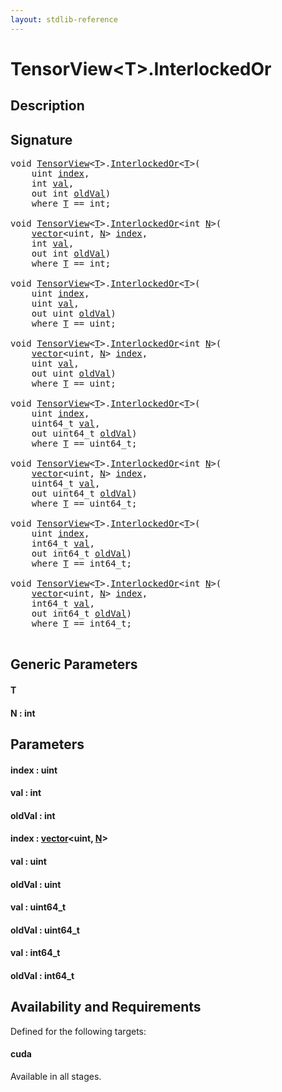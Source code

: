 ```yaml
---
layout: stdlib-reference
---
```


# TensorView\<T\>\.InterlockedOr

## Description





## Signature 

<pre>
<span class="code_keyword">void</span> <a href="index.html" class="code_type">TensorView</a>&lt;<a href="interlockedor-0b.html#typeparam-T" class="code_type">T</a>&gt;.<a href="interlockedor-0b.html">InterlockedOr</a>&lt;<a href="interlockedor-0b.html#typeparam-T" class="code_type">T</a>&gt;(
    <span class="code_keyword">uint</span> <a href="interlockedor-0b.html#decl-index" class="code_param">index</a>,
    <span class="code_keyword">int</span> <a href="interlockedor-0b.html#decl-val" class="code_param">val</a>,
    <span class="code_keyword">out</span> <span class="code_keyword">int</span> <a href="interlockedor-0b.html#decl-oldVal" class="code_param">oldVal</a>)
    <span class='code_keyword'>where</span> <a href="interlockedor-0b.html#typeparam-T" class="code_type">T</a> == <span class="code_keyword">int</span>;

<span class="code_keyword">void</span> <a href="index.html" class="code_type">TensorView</a>&lt;<a href="interlockedor-0b.html#typeparam-T" class="code_type">T</a>&gt;.<a href="interlockedor-0b.html">InterlockedOr</a>&lt;<span class="code_keyword">int</span> <a href="interlockedor-0b.html#decl-N" class="code_var">N</a>&gt;(
    <a href="../vector/index.html" class="code_type">vector</a>&lt;<span class="code_keyword">uint</span>, <a href="interlockedor-0b.html#decl-N" class="code_var">N</a>&gt; <a href="interlockedor-0b.html#decl-index" class="code_param">index</a>,
    <span class="code_keyword">int</span> <a href="interlockedor-0b.html#decl-val" class="code_param">val</a>,
    <span class="code_keyword">out</span> <span class="code_keyword">int</span> <a href="interlockedor-0b.html#decl-oldVal" class="code_param">oldVal</a>)
    <span class='code_keyword'>where</span> <a href="interlockedor-0b.html#typeparam-T" class="code_type">T</a> == <span class="code_keyword">int</span>;

<span class="code_keyword">void</span> <a href="index.html" class="code_type">TensorView</a>&lt;<a href="interlockedor-0b.html#typeparam-T" class="code_type">T</a>&gt;.<a href="interlockedor-0b.html">InterlockedOr</a>&lt;<a href="interlockedor-0b.html#typeparam-T" class="code_type">T</a>&gt;(
    <span class="code_keyword">uint</span> <a href="interlockedor-0b.html#decl-index" class="code_param">index</a>,
    <span class="code_keyword">uint</span> <a href="interlockedor-0b.html#decl-val" class="code_param">val</a>,
    <span class="code_keyword">out</span> <span class="code_keyword">uint</span> <a href="interlockedor-0b.html#decl-oldVal" class="code_param">oldVal</a>)
    <span class='code_keyword'>where</span> <a href="interlockedor-0b.html#typeparam-T" class="code_type">T</a> == <span class="code_keyword">uint</span>;

<span class="code_keyword">void</span> <a href="index.html" class="code_type">TensorView</a>&lt;<a href="interlockedor-0b.html#typeparam-T" class="code_type">T</a>&gt;.<a href="interlockedor-0b.html">InterlockedOr</a>&lt;<span class="code_keyword">int</span> <a href="interlockedor-0b.html#decl-N" class="code_var">N</a>&gt;(
    <a href="../vector/index.html" class="code_type">vector</a>&lt;<span class="code_keyword">uint</span>, <a href="interlockedor-0b.html#decl-N" class="code_var">N</a>&gt; <a href="interlockedor-0b.html#decl-index" class="code_param">index</a>,
    <span class="code_keyword">uint</span> <a href="interlockedor-0b.html#decl-val" class="code_param">val</a>,
    <span class="code_keyword">out</span> <span class="code_keyword">uint</span> <a href="interlockedor-0b.html#decl-oldVal" class="code_param">oldVal</a>)
    <span class='code_keyword'>where</span> <a href="interlockedor-0b.html#typeparam-T" class="code_type">T</a> == <span class="code_keyword">uint</span>;

<span class="code_keyword">void</span> <a href="index.html" class="code_type">TensorView</a>&lt;<a href="interlockedor-0b.html#typeparam-T" class="code_type">T</a>&gt;.<a href="interlockedor-0b.html">InterlockedOr</a>&lt;<a href="interlockedor-0b.html#typeparam-T" class="code_type">T</a>&gt;(
    <span class="code_keyword">uint</span> <a href="interlockedor-0b.html#decl-index" class="code_param">index</a>,
    uint64_t <a href="interlockedor-0b.html#decl-val" class="code_param">val</a>,
    <span class="code_keyword">out</span> uint64_t <a href="interlockedor-0b.html#decl-oldVal" class="code_param">oldVal</a>)
    <span class='code_keyword'>where</span> <a href="interlockedor-0b.html#typeparam-T" class="code_type">T</a> == uint64_t;

<span class="code_keyword">void</span> <a href="index.html" class="code_type">TensorView</a>&lt;<a href="interlockedor-0b.html#typeparam-T" class="code_type">T</a>&gt;.<a href="interlockedor-0b.html">InterlockedOr</a>&lt;<span class="code_keyword">int</span> <a href="interlockedor-0b.html#decl-N" class="code_var">N</a>&gt;(
    <a href="../vector/index.html" class="code_type">vector</a>&lt;<span class="code_keyword">uint</span>, <a href="interlockedor-0b.html#decl-N" class="code_var">N</a>&gt; <a href="interlockedor-0b.html#decl-index" class="code_param">index</a>,
    uint64_t <a href="interlockedor-0b.html#decl-val" class="code_param">val</a>,
    <span class="code_keyword">out</span> uint64_t <a href="interlockedor-0b.html#decl-oldVal" class="code_param">oldVal</a>)
    <span class='code_keyword'>where</span> <a href="interlockedor-0b.html#typeparam-T" class="code_type">T</a> == uint64_t;

<span class="code_keyword">void</span> <a href="index.html" class="code_type">TensorView</a>&lt;<a href="interlockedor-0b.html#typeparam-T" class="code_type">T</a>&gt;.<a href="interlockedor-0b.html">InterlockedOr</a>&lt;<a href="interlockedor-0b.html#typeparam-T" class="code_type">T</a>&gt;(
    <span class="code_keyword">uint</span> <a href="interlockedor-0b.html#decl-index" class="code_param">index</a>,
    int64_t <a href="interlockedor-0b.html#decl-val" class="code_param">val</a>,
    <span class="code_keyword">out</span> int64_t <a href="interlockedor-0b.html#decl-oldVal" class="code_param">oldVal</a>)
    <span class='code_keyword'>where</span> <a href="interlockedor-0b.html#typeparam-T" class="code_type">T</a> == int64_t;

<span class="code_keyword">void</span> <a href="index.html" class="code_type">TensorView</a>&lt;<a href="interlockedor-0b.html#typeparam-T" class="code_type">T</a>&gt;.<a href="interlockedor-0b.html">InterlockedOr</a>&lt;<span class="code_keyword">int</span> <a href="interlockedor-0b.html#decl-N" class="code_var">N</a>&gt;(
    <a href="../vector/index.html" class="code_type">vector</a>&lt;<span class="code_keyword">uint</span>, <a href="interlockedor-0b.html#decl-N" class="code_var">N</a>&gt; <a href="interlockedor-0b.html#decl-index" class="code_param">index</a>,
    int64_t <a href="interlockedor-0b.html#decl-val" class="code_param">val</a>,
    <span class="code_keyword">out</span> int64_t <a href="interlockedor-0b.html#decl-oldVal" class="code_param">oldVal</a>)
    <span class='code_keyword'>where</span> <a href="interlockedor-0b.html#typeparam-T" class="code_type">T</a> == int64_t;

</pre>

## Generic Parameters

####  <a id="typeparam-T"></a>T
####  <a id="decl-N"></a>N  : int

## Parameters

####  <a id="decl-index"></a>index  : uint
####  <a id="decl-val"></a>val  : int
####  <a id="decl-oldVal"></a>oldVal  : int
####  <a id="decl-index"></a>index  : [vector](../vector/index.html)\<uint, [N](../vector/index.html#decl-N)\>
####  <a id="decl-val"></a>val  : uint
####  <a id="decl-oldVal"></a>oldVal  : uint
####  <a id="decl-val"></a>val  : uint64\_t
####  <a id="decl-oldVal"></a>oldVal  : uint64\_t
####  <a id="decl-val"></a>val  : int64\_t
####  <a id="decl-oldVal"></a>oldVal  : int64\_t

## Availability and Requirements

Defined for the following targets:

#### cuda
Available in all stages.



